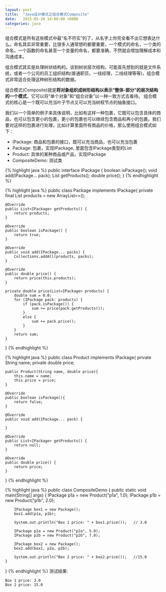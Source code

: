 ```yaml
---
layout: post
title:  "Java设计模式之组合模式Composite"
date:   2015-05-20 14:00:00 +0800
categories: java
--- 
```


组合模式是所有这些模式中最“名不符实”的了，从名字上你完全看不出它想表达什么。命名其实非常重要，比很多人通常想的都要重要，一个模式的命名，一个类的命名，一个函数的命名甚至一个变量的命名，都要准确，不然就会增加理解成本和沟通成本。

组合模式其实是处理树状结构的。谈到树状层次结构，可能首先想到的就是文件系统，或者一个公司的员工组织结构(普通职员，一线经理，二线经理等等)，组合模式非常适合处理这种树形结构的数据。

组合模式(Composite)就是**将对象组织成树形结构以表示“整体-部分”的层次结构的一个模式**，它可以将“单个对象”和“组合对象”以一种一致方式去看待。 组合模式的核心是一个既可以充当叶子节点又可以充当树杈节点的抽象接口。

我们以一个简单的例子来具体说明，比如有这样一种包裹，它既可以包含具体的商品，也可以包含更小的包裹，更小的包裹也可以继续包含商品和再小的包裹。我们要对这样的包裹进行处理，比如计算里面所有商品的价格，那么使用组合模式如下：

* IPackage: 商品和包裹的接口，既可以充当商品，也可以充当包裹
* Package: 包裹，实现IPackage, 里面包含IPackage类型的List
* Product: 具体的某种商品或产品，实现IPackage
* CompositeDemo: 测试类


{% highlight java %}
public interface IPackage {
    boolean isPackage();
    void add(IPackage... pack);
    List<IPackage> getProducts();
    double price();
}
{% endhighlight %}

{% highlight java %}
public class Package implements IPackage{
    private final List<IPackage> products = new ArrayList<>();

    @Override
    public List<IPackage> getProducts() {
        return products;
    }

    @Override
    public boolean isPackage() {
        return true;
    }

    @Override
    public void add(IPackage... packs) {
        Collections.addAll(products, packs);
    }

    @Override
    public double price() {
        return price(this.products);
    }

    private double price(List<IPackage> products) {
        double sum = 0.0;
        for (IPackage pack: products) {
            if (pack.isPackage()) {
                sum += price(pack.getProducts());
            }
            else {
                sum += pack.price();
            }
        }
        return sum;
    }
}
{% endhighlight %}

{% highlight java %}
public class Product implements IPackage{
    private String name;
    private double price;

    public Product(String name, double price){
        this.name = name;
        this.price = price;
    }

    @Override
    public boolean isPackage(){
        return false;
    }

    @Override
    public void add(IPackage... pack) {

    }

    @Override
    public List<IPackage> getProducts() {
        return null;
    }

    @Override
    public double price() {
        return price;
    }
}
{% endhighlight %}

{% highlight java %}
public class CompositeDemo {
    public static void main(String[] args) {
        IPackage p1a = new Product("p1a", 1.0);
        IPackage p1b = new Product("p1b", 2.0);

        IPackage box1 = new Package();
        box1.add(p1a, p1b);

        System.out.println("Box 1 price: " + box1.price());   // 3.0

        IPackage p2a = new Product("p2a", 5.0);
        IPackage p2b = new Product("p2b", 7.0);

        IPackage box2 = new Package();
        box2.add(box1, p2a, p2b);

        System.out.println("Box 2 price: " + box2.price());   //15.0
    }
}
{% endhighlight %}
测试结果:
```
Box 1 price: 3.0
Box 2 price: 15.0
```